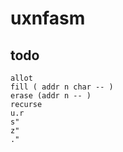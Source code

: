 # uxnfasm

## todo

    allot
    fill ( addr n char -- )
    erase (addr n -- )
    recurse
    u.r
    s"
    z"
    ."

